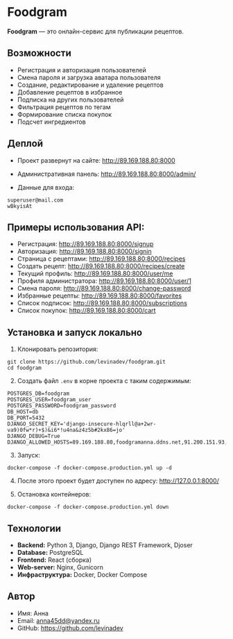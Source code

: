 # Foodgram

**Foodgram** — это онлайн-сервис для публикации рецептов.

## Возможности
- Регистрация и авторизация пользователей  
- Смена пароля и загрузка аватара пользователя
- Создание, редактирование и удаление рецептов  
- Добавление рецептов в избранное
- Подписка на других пользователей
- Фильтрация рецептов по тегам
- Формирование списка покупок 
- Подсчет ингредиентов

## Деплой
- Проект развернут на сайте: http://89.169.188.80:8000
- Административная панель: http://89.169.188.80:8000/admin/

- Данные для входа:
```
superuser@mail.com
wBkyisAt
```

## Примеры использования API:
- Регистрация: http://89.169.188.80:8000/signup
- Авторизация: http://89.169.188.80:8000/signin
- Страница с рецептами: http://89.169.188.80:8000/recipes
- Создать рецепт: http://89.169.188.80:8000/recipes/create
- Текущий профиль: http://89.169.188.80:8000/user/me
- Профиля администратора: http://89.169.188.80:8000/user/1
- Смена пароля: http://89.169.188.80:8000/change-password
- Избранные рецепты: http://89.169.188.80:8000/favorites
- Список подписок: http://89.169.188.80:8000/subscriptions
- Список покупок: http://89.169.188.80:8000/cart

## Установка и запуск локально

1. Клонировать репозитория:

```
git clone https://github.com/levinadev/foodgram.git
cd foodgram
```

2. Создать файл `.env` в корне проекта с таким содержимым:
```
POSTGRES_DB=foodgram
POSTGRES_USER=foodgram_user
POSTGRES_PASSWORD=foodgram_password
DB_HOST=db
DB_PORT=5432
DJANGO_SECRET_KEY='django-insecure-hlqrll@a+2wr-va9)0fw*r)+$)&i6*!u4na&z4z5b#2kx86=jo'
DJANGO_DEBUG=True
DJANGO_ALLOWED_HOSTS=89.169.188.80,foodgramanna.ddns.net,91.200.151.93,localhost,127.0.0.1
```

3. Запуск:

```
docker-compose -f docker-compose.production.yml up -d
```

4. После этого проект будет доступен по адресу: http://127.0.0.1:8000/

5. Остановка контейнеров:

```
docker-compose -f docker-compose.production.yml down
```

## Технологии
- **Backend:** Python 3, Django, Django REST Framework, Djoser  
- **Database:** PostgreSQL  
- **Frontend:** React (сборка)  
- **Web-server:** Nginx, Gunicorn  
- **Инфраструктура:** Docker, Docker Compose  

## Автор

- Имя: Анна
- Email: anna45dd@yandex.ru
- GitHub: https://github.com/levinadev